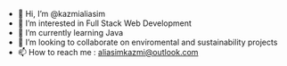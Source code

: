 - 👋 Hi, I’m @kazmialiasim
- 👀 I’m interested in Full Stack Web Development
- 🌱 I’m currently learning Java
- 💞️ I’m looking to collaborate on enviromental and sustainability projects
- 📫 How to reach me : aliasimkazmi@outlook.com

<!---
kazmialiasim/kazmialiasim is a ✨ special ✨ repository because its `README.md` (this file) appears on your GitHub profile.
You can click the Preview link to take a look at your changes.
--->
